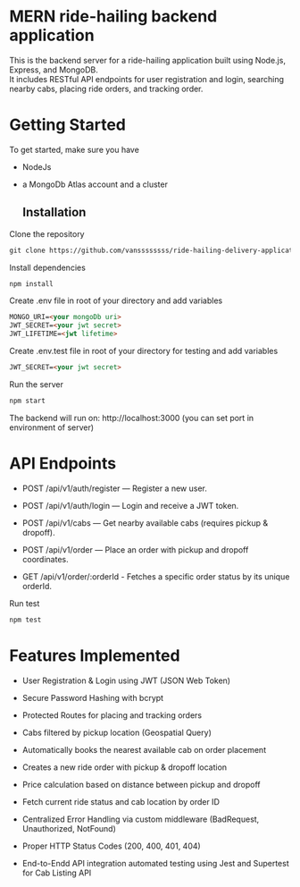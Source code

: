 # MERN ride-hailing backend application

This is the backend server for a ride-hailing application built using Node.js, Express, and MongoDB.  
It includes RESTful API endpoints for user registration and login, searching nearby cabs, placing ride orders, and tracking order.


# Getting Started

To get started, make sure you have 
- NodeJs 
- a MongoDb Atlas account and a cluster

  ## Installation
Clone the repository 

```markdown
git clone https://github.com/vanssssssss/ride-hailing-delivery-application
```
Install dependencies
```markdown
npm install
```

Create .env file in root of your directory and add variables
```markdown
MONGO_URI=<your mongoDb uri>
JWT_SECRET=<your jwt secret>
JWT_LIFETIME=<jwt lifetime>
```

Create .env.test file in root of your directory for testing and add variables
```markdown
JWT_SECRET=<your jwt secret>
```

Run the server
```markdown
npm start
```

The backend will run on: http://localhost:3000 (you can set port in environment of server)


# API Endpoints

- POST /api/v1/auth/register — Register a new user.
  
- POST /api/v1/auth/login — Login and receive a JWT token.
  
- POST /api/v1/cabs — Get nearby available cabs (requires pickup & dropoff).
  
- POST /api/v1/order — Place an order with pickup and dropoff coordinates.
  
- GET  /api/v1/order/:orderId  - Fetches a specific order status by its unique orderId.

Run test
```markdown
npm test
```

# Features Implemented

- User Registration & Login using JWT (JSON Web Token)

- Secure Password Hashing with bcrypt

- Protected Routes for placing and tracking orders

- Cabs filtered by pickup location (Geospatial Query)

- Automatically books the nearest available cab on order placement
  
- Creates a new ride order with pickup & dropoff location

- Price calculation based on distance between pickup and dropoff

- Fetch current ride status and cab location by order ID

- Centralized Error Handling via custom middleware (BadRequest, Unauthorized, NotFound)

- Proper HTTP Status Codes (200, 400, 401, 404)

- End-to-Endd API integration automated testing using Jest and Supertest for Cab Listing API 

